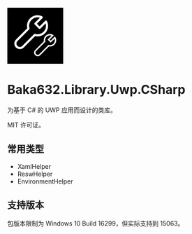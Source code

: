 ![Baka632.Library.Uwp.CSharp](../../icon.png)

# Baka632.Library.Uwp.CSharp

为基于 C# 的 UWP 应用而设计的类库。

MIT 许可证。

## 常用类型

- XamlHelper
- ReswHelper
- EnvironmentHelper

## 支持版本

包版本限制为 Windows 10 Build 16299，但实际支持到 15063。